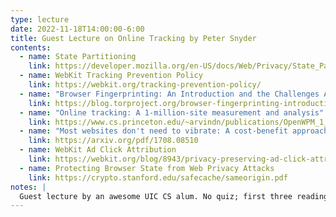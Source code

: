 ```yaml
---
type: lecture
date: 2022-11-18T14:00:00-6:00
title: Guest Lecture on Online Tracking by Peter Snyder
contents:
  - name: State Partitioning
    link: https://developer.mozilla.org/en-US/docs/Web/Privacy/State_Partitioning
  - name: WebKit Tracking Prevention Policy
    link: https://webkit.org/tracking-prevention-policy/
  - name: "Browser Fingerprinting: An Introduction and the Challenges Ahead"
    link: https://blog.torproject.org/browser-fingerprinting-introduction-and-challenges-ahead
  - name: "Online tracking: A 1-million-site measurement and analysis"
    link: https://www.cs.princeton.edu/~arvindn/publications/OpenWPM_1_million_site_tracking_measurement.pdf
  - name: "Most websites don't need to vibrate: A cost-benefit approach to improving browser security"
    link: https://arxiv.org/pdf/1708.08510
  - name: WebKit Ad Click Attribution
    link: https://webkit.org/blog/8943/privacy-preserving-ad-click-attribution-for-the-web/
  - name: Protecting Browser State from Web Privacy Attacks
    link: https://crypto.stanford.edu/safecache/sameorigin.pdf
notes: | 
  Guest lecture by an awesome UIC CS alum. No quiz; first three readings are suggested for undergrads, all 7 for grads.
---
```

